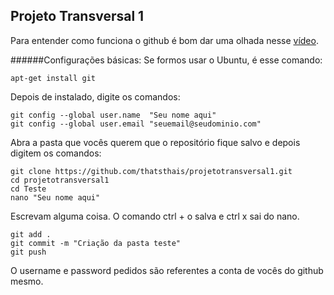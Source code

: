 ## Projeto Transversal 1

Para entender como funciona o github é bom dar uma olhada nesse [vídeo](https://www.youtube.com/watch?v=UMhskLXJuq4).

######Configurações básicas:
Se formos usar o Ubuntu, é esse comando:
```
apt-get install git
```
Depois de instalado, digite os comandos:
```
git config --global user.name  "Seu nome aqui"
git config --global user.email "seuemail@seudominio.com"
```
Abra a pasta que vocês querem que o repositório fique salvo e depois digitem os comandos:
```
git clone https://github.com/thatsthais/projetotransversal1.git
cd projetotransversal1
cd Teste
nano "Seu nome aqui"
```
Escrevam alguma coisa. O comando ctrl + o salva e ctrl x sai do nano.
```
git add .
git commit -m "Criação da pasta teste"
git push
```
O username e password pedidos são referentes a conta de vocês do github mesmo.
